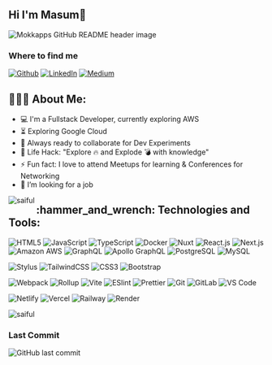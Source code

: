 ## Hi I'm Masum👋

<img src="https://i.ibb.co/L9c8LZZ/WEB-Full-Stack-Developer-1.webp" alt="Mokkapps GitHub README header image">

<h3>Where to find me</h3>
<p><a href="https://github.com/developerMasum" target="_blank"><img alt="Github" src="https://img.shields.io/badge/GitHub-%2312100E.svg?&style=for-the-badge&logo=Github&logoColor=white" /></a>  <a href="https://www.linkedin.com/in/md-masum-9a4826297" target="_blank"><img alt="LinkedIn" src="https://img.shields.io/badge/linkedin-%230077B5.svg?&style=for-the-badge&logo=linkedin&logoColor=white" /></a> <a href="https://medium.com/@md.masum0058" target="_blank"><img alt="Medium" src="https://img.shields.io/badge/medium-%2312100E.svg?&style=for-the-badge&logo=medium&logoColor=white" /></a>
</p>


<h2 align="left">👨🏻‍💻 About Me:</h2>

- :computer: I'm a Fullstack Developer, currently exploring AWS
- :hourglass_flowing_sand: Exploring Google Cloud
- :rocket: Always ready to collaborate for Dev Experiments
- :dart: Life Hack: "Explore :fire: and Explode :bomb: with knowledge"
- :zap: Fun fact: I love to attend Meetups for learning & Conferences for Networking<br>
- 🤔 I’m looking for a job




<p><img align="left" src="https://github-readme-stats.vercel.app/api/top-langs?username=developerMasum&show_icons=true&locale=en&layout=compact&langs_count=10" alt="saiful" /></p>






<h2 align="left">:hammer_and_wrench: Technologies and Tools:</h2>

![HTML5](https://img.shields.io/badge/-HTML5-%23E44D27?style=flat-square&logo=html5&logoColor=ffffff)
![JavaScript](https://img.shields.io/badge/-JavaScript-%23F7DF1C?style=flat-square&logo=javascript&logoColor=000000&labelColor=%23F7DF1C&color=%23FFCE5A)
![TypeScript](https://img.shields.io/badge/-TypeScript-007ACC?style=flat-square&logo=typescript&logoColor=white)
![Docker](https://img.shields.io/badge/-Docker-black?style=flat-square&logo=docker)
![Nuxt](https://img.shields.io/badge/-Nuxt.js-%23282C34?style=flat-square&logo=nuxtdotjs)
![React.js](https://img.shields.io/badge/-React.js-%23282C34?style=flat-square&logo=react)
![Next.js](https://img.shields.io/badge/-Next.js-%23000000?style=flat-square&logo=nextdotjs)
![Amazon AWS](https://img.shields.io/badge/Amazon%20AWS-232F3E?style=flat-square&logo=amazon-aws)
![GraphQL](https://img.shields.io/badge/-GraphQL-E10098?style=flat-square&logo=graphql)
![Apollo GraphQL](https://img.shields.io/badge/-Apollo%20GraphQL-311C87?style=flat-square&logo=apollo-graphql)
![PostgreSQL](https://img.shields.io/badge/-PostgreSQL-336791?style=flat-square&logo=postgresql)
![MySQL](https://img.shields.io/badge/-MySQL-black?style=flat-square&logo=mysql)


![Stylus](https://img.shields.io/badge/-Stylus-%23333333?style=flat-square&logo=stylus)
![TailwindCSS](https://img.shields.io/badge/-TailwindCSS-%231a202c?style=flat-square&logo=tailwind-css)
![CSS3](https://img.shields.io/badge/-CSS3-1572B6?style=flat-square&logo=css3)
![Bootstrap](https://img.shields.io/badge/-Bootstrap-563D7C?style=flat-square&logo=bootstrap)

![Webpack](https://img.shields.io/badge/-Webpack-%232C3A42?style=flat-square&logo=webpack)
![Rollup](https://img.shields.io/badge/-Rollup-%23EC4A3F?style=flat-square&logo=rollupdotjs&logoColor=ffffff)
![Vite](https://img.shields.io/badge/-Vite-%23646CFF?style=flat-square&logo=vite&logoColor=ffffff)
![ESlint](https://img.shields.io/badge/-ESLint-%234B32C3?style=flat-square&logo=eslint)
![Prettier](https://img.shields.io/badge/-Prettier-%23F7B93E?style=flat-square&logo=prettier&logoColor=ffffff)
![Git](https://img.shields.io/badge/-Git-%23F05032?style=flat-square&logo=git&logoColor=%23ffffff)
![GitLab](https://img.shields.io/badge/-GitLab-FCA121?style=flat-square&logo=gitlab)
![VS Code](https://img.shields.io/badge/-VSCode-%23007ACC?style=flat-square&logo=visual-studio-code)

![Netlify](https://img.shields.io/badge/-Netlify-%2300C7B7?style=flat-square&logo=netlify&logoColor=ffffff)
![Vercel](https://img.shields.io/badge/-Vercel-%23ffffff?style=flat-square&logo=vercel&logoColor=000000)
![Railway](https://img.shields.io/badge/-Railway-%230B0D0E?style=flat-square&logo=railway)
![Render](https://img.shields.io/badge/-Render-%2346E3B7?style=flat-square&logo=render&logoColor=ffffff)



<p><img align="center" src="https://github-readme-streak-stats.herokuapp.com/?user=developerMasum&" alt="saiful" /></p>



### Last Commit
![GitHub last commit](https://img.shields.io/github/last-commit/saifulaija/fullstack-portfolio)



